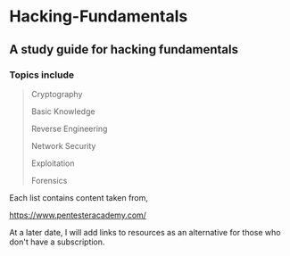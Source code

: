 # Hacking-Fundamentals

## A study guide for hacking fundamentals

### Topics include

>Cryptography
>
>Basic Knowledge 
>
>Reverse Engineering 
>
>Network Security 
>
>Exploitation
>
>Forensics

Each list contains content taken from,

https://www.pentesteracademy.com/

At a later date, I will add links to resources as an alternative for those who don't have a subscription.